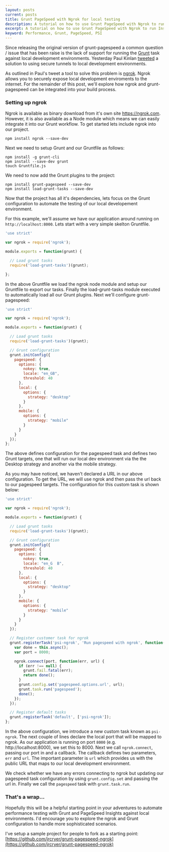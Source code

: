 ```yaml
---
layout: posts
current: posts
title: Grunt PageSpeed with Ngrok for local testing
description: A tutorial on how to use Grunt PageSpeed with Ngrok to run Insights against local environments
excerpt: A tutorial on how to use Grunt PageSpeed with Ngrok to run Insights against local environments
keyword: Performance, Grunt, PageSpeed, PSI
---
```


Since releasing the original version of grunt-pagespeed a common question / issue that has been raise is the lack of support for running the [Grunt](http://gruntjs.com/) task against 
local development environments.  Yesterday Paul Kinlan [tweeted](https://twitter.com/paul_kinlan/status/476736368811732992) a solution to using secure tunnels to local development environments.

As outlined in Paul's tweet a tool to solve this problem is [ngrok](https://ngrok.com).  Ngrok allows you to securely expose local development enviroments to the internet.  For the remainder of this post, we'll explore
how ngrok and grunt-pagespeed can be integrated into your build process.

### Setting up ngrok

Ngrok is available as binary download from it's own site https://ngrok.com.  However, it is also available as a Node module which means we can easily integrate it into our Grunt workflow.  To get started lets include ngrok into our project.

```
npm install ngrok --save-dev

```

Next we need to setup Grunt and our Gruntfile as follows:

```
npm install -g grunt-cli
npm install --save-dev grunt
touch Gruntfile.js

```

We need to now add the Grunt plugins to the project:

```
npm install grunt-pagespeed --save-dev
npm install load-grunt-tasks --save-dev

```

Now that the project has all it's dependencies, lets focus on the Grunt configuration to automate the testing of our local developement environment.

For this example, we'll assume we have our application around running on `http://localhost:8000`.  Lets start with a very simple skelton Gruntfile.

```js
'use strict'

var ngrok = require('ngrok');

module.exports = function(grunt) {

  // Load grunt tasks
  require('load-grunt-tasks')(grunt);

};

```

In the above Gruntfile we load the ngrok node module and setup our Gruntfile to export our tasks.  Finally the load-grunt-tasks module executed to automatically load all our Grunt plugins.  Next we'll configure grunt-pagespeed:

```js
'use strict'

var ngrok = require('ngrok');

module.exports = function(grunt) {

  // Load grunt tasks
  require('load-grunt-tasks')(grunt);

  // Grunt configuration
  grunt.initConfig({
    pagespeed: {
      options: {
        nokey: true,
        locale: "en_GB",
        threshold: 40
      },
      local: {
        options: {
          strategy: "desktop"
        }
      },
      mobile: {
        options: {
          strategy: "mobile"
        }
      }
    }
  });
};

```

The above defines configuration for the pagespeed task and defines two Grunt targets, one that will run our local dev environment via the the Desktop strategy and another via the mobile strategy.

As you may have noticed, we haven't declared a URL in our above configuration.  To get the URL, we will use ngrok and then pass the url back to our pagespeed targets.  The configuration for this custom task is shown below:

```js
'use strict'

var ngrok = require('ngrok');

module.exports = function(grunt) {

  // Load grunt tasks
  require('load-grunt-tasks')(grunt);

  // Grunt configuration
  grunt.initConfig({
    pagespeed: {
      options: {
        nokey: true,
        locale: "en_G  B",
        threshold: 40
      },
      local: {
        options: {
          strategy: "desktop"
        }
      },
      mobile: {
        options: {
          strategy: "mobile"
        }
      }
    }
  });

  // Register customer task for ngrok
  grunt.registerTask('psi-ngrok', 'Run pagespeed with ngrok', function() {
    var done = this.async();
    var port = 8000;

    ngrok.connect(port, function(err, url) {
      if (err !== null) {
        grunt.fail.fatal(err);
        return done();
      }
      grunt.config.set('pagespeed.options.url', url);
      grunt.task.run('pagespeed');
      done();
    });
  });

  // Register default tasks
  grunt.registerTask('default', ['psi-ngrok']);
};

```

In the above configuration, we introduce a new custom task known as `psi-ngrok`.  The next couple of lines declare the local port that will be mapped to ngrok.  As our application is running on port `8000` (e.g. http://localhost:8000), we set this to 8000. Next we call `ngrok.connect`, passing our port in and a callback.  The callback defines two parameters, `err` and `url`. The important parameter is `url` which provides us with the public URL that maps to our local development environment.

We check whether we have any errors connecting to ngrok but updating our pagespeed task configuration by using `grunt.config.set` and passing the url in. Finally we call the `pagespeed` task with `grunt.task.run`.

### That's a wrap...

Hopefully this will be a helpful starting point in your adventures to automate performance testing with Grunt and PageSpeed Insights against local environments. I'd encourage you to explore the ngrok and Grunt configuration to handle more sophisticated scenarios.

I've setup a sample project for people to fork as a starting point: [https://github.com/jrcryer/grunt-pagespeed-ngrok](https://github.com/jrcryer/grunt-pagespeed-ngrok)

